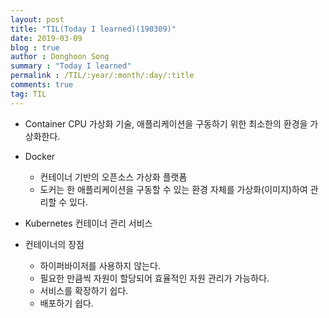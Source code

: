 ```yaml
---
layout: post
title: "TIL(Today I learned)(190309)"
date: 2019-03-09
blog : true
author : Donghoon Song
summary : "Today I learned"
permalink : /TIL/:year/:month/:day/:title
comments: true
tag: TIL
---
```


- Container
	CPU 가상화 기술, 애플리케이션을 구동하기 위한 최소한의 환경을 가상화한다.
    
- Docker
	- 컨테이너 기반의 오픈소스 가상화 플랫폼
    - 도커는 한 애플리케이션을 구동할 수 있는 환경 자체를 가상화(이미지)하여 관리할 수 있다.
- Kubernetes
	컨테이너 관리 서비스
    
- 컨테이너의 장점
	- 하이퍼바이저를 사용하지 않는다.
	- 필요한 만큼씩 자원이 할당되어 효율적인 자원 관리가 가능하다.
	- 서비스를 확장하기 쉽다.
	- 배포하기 쉽다.

